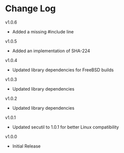 # Change Log

v1.0.6

- Added a missing #include line

v1.0.5

- Added an implementation of SHA-224

v1.0.4

- Updated library dependencies for FreeBSD builds

v1.0.3

- Updated library dependencies

v1.0.2

- Updated library dependencies

v1.0.1

- Updated secutil to 1.0.1 for better Linux compatibility

v1.0.0

- Initial Release
